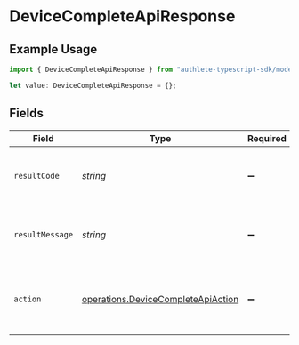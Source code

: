 # DeviceCompleteApiResponse

## Example Usage

```typescript
import { DeviceCompleteApiResponse } from "authlete-typescript-sdk/models/operations";

let value: DeviceCompleteApiResponse = {};
```

## Fields

| Field                                                                                    | Type                                                                                     | Required                                                                                 | Description                                                                              |
| ---------------------------------------------------------------------------------------- | ---------------------------------------------------------------------------------------- | ---------------------------------------------------------------------------------------- | ---------------------------------------------------------------------------------------- |
| `resultCode`                                                                             | *string*                                                                                 | :heavy_minus_sign:                                                                       | The code which represents the result of the API call.                                    |
| `resultMessage`                                                                          | *string*                                                                                 | :heavy_minus_sign:                                                                       | A short message which explains the result of the API call.                               |
| `action`                                                                                 | [operations.DeviceCompleteApiAction](../../models/operations/devicecompleteapiaction.md) | :heavy_minus_sign:                                                                       | The next action that the authorization server implementation should take.<br/>           |